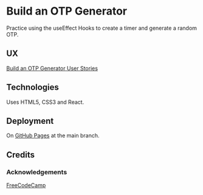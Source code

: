 # Build an OTP Generator

Practice using the useEffect Hooks to create a timer and generate a random OTP.

## UX

[Build an OTP Generator User Stories](https://www.freecodecamp.org/learn/full-stack-developer/lab-one-time-password-generator/build-a-one-time-password-generator)

## Technologies

Uses HTML5, CSS3 and React.

## Deployment

On [GitHub Pages](https://derektypist.github.io/build-an-otp-generator) at the main branch.

## Credits

### Acknowledgements

[FreeCodeCamp](https://www.freecodecamp.org)
